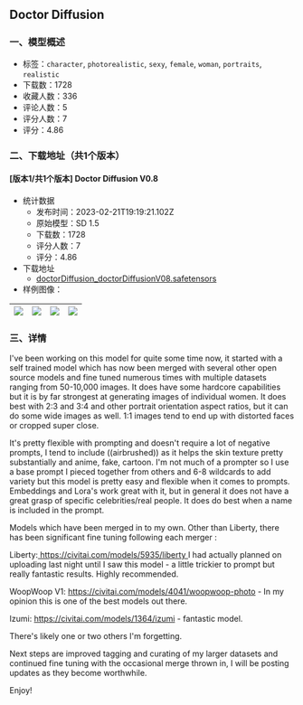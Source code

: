 ## Doctor Diffusion 
### 一、模型概述

- 标签：`character`, `photorealistic`, `sexy`, `female`, `woman`, `portraits`, `realistic`
- 下载数：1728
- 收藏人数：336
- 评论人数：5
- 评分人数：7
- 评分：4.86

### 二、下载地址（共1个版本）

#### [版本1/共1个版本] Doctor Diffusion V0.8

- 统计数据
  - 发布时间：2023-02-21T19:19:21.102Z
  - 原始模型：SD 1.5
  - 下载数：1728
  - 评分人数：7
  - 评分：4.86
- 下载地址
  - [doctorDiffusion_doctorDiffusionV08.safetensors](https://civitai.com/api/download/models/13621)
- 样例图像：

| <img src="https://image.civitai.com/xG1nkqKTMzGDvpLrqFT7WA/c80fd0f6-5198-4f45-1ba7-51de5f6dc500/width=450/131751.jpeg" /> | <img src="https://image.civitai.com/xG1nkqKTMzGDvpLrqFT7WA/2aeb32dd-d1f4-4076-3dd0-4e646d713c00/width=450/131762.jpeg" /> | <img src="https://image.civitai.com/xG1nkqKTMzGDvpLrqFT7WA/99603ce7-7a15-4b31-c69b-c49bb510b700/width=450/131761.jpeg" /> | <img src="https://image.civitai.com/xG1nkqKTMzGDvpLrqFT7WA/a48af112-8d20-47e4-68be-d060fa232200/width=450/131760.jpeg" /> |
| ---- | ---- | ---- | ---- |


### 三、详情
<p>I've been working on this model for quite some time now, it started with a self trained model which has now been merged with several other open source models and fine tuned numerous times with multiple datasets ranging from 50-10,000 images. It does have some hardcore capabilities but it is by far strongest at generating images of individual women. It does best with 2:3 and 3:4 and other portrait orientation aspect ratios, but it can do some wide images as well. 1:1 images tend to end up with distorted faces or cropped super close. </p><p></p><p>It's pretty flexible with prompting and doesn't require a lot of negative prompts, I tend to include ((airbrushed)) as it helps the skin texture pretty substantially and anime, fake, cartoon. I'm not much of a prompter so I use a base prompt I pieced together from others and 6-8 wildcards to add variety but this model is pretty easy and flexible when it comes to prompts. Embeddings and Lora's work great with it, but in general it does not have a great grasp of specific celebrities/real people. It does do best when a name is included in the prompt.</p><p></p><p>Models which have been merged in to my own. Other than Liberty, there has been significant fine tuning following each merger :</p><p>Liberty:<a target="_blank" rel="ugc" href="https://civitai.com/models/5935/liberty"> https://civitai.com/models/5935/liberty   </a>I had actually planned on uploading last night until I saw this model - a little trickier to prompt but really fantastic results. Highly recommended.</p><p>WoopWoop V1: <a target="_blank" rel="ugc" href="https://civitai.com/models/4041/woopwoop-photo">https://civitai.com/models/4041/woopwoop-photo</a> - In my opinion this is one of the best models out there.</p><p>Izumi: <a target="_blank" rel="ugc" href="https://civitai.com/models/1364/izumi">https://civitai.com/models/1364/izumi</a> - fantastic model.</p><p>There's likely one or two others I'm forgetting.</p><p></p><p>Next steps are improved tagging and curating of my larger datasets and continued fine tuning with the occasional merge thrown in, I will be posting updates as they become worthwhile.</p><p>Enjoy!</p><p></p>